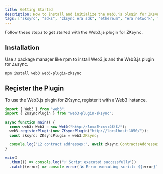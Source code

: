 ```yaml
---
title: Getting Started
description: How to install and initialize the Web3.js plugin for ZKsync
tags: ["zksync", "sdks", "zksync era sdk", "ethereum", "era network", "web3.js", "web3.js plugin", "installation", "setup"]
---
```


Follow these steps to get started with the Web3.js plugin for ZKsync.

## Installation

Use a package manager like npm to install Web3.js and the Web3.js plugin for ZKsync.

```sh
npm install web3 web3-plugin-zksync
```

## Register the Plugin

To use the Web3.js plugin for ZKsync, register it with a Web3 instance.

```ts
import { Web3 } from "web3";
import { ZKsyncPlugin } from "web3-plugin-zksync";

async function main() {
  const web3: Web3 = new Web3("http://localhost:8545/");
  web3.registerPlugin(new ZKsyncPlugin("http://localhost:3050/"));
  const zksync: ZKsyncPlugin = web3.ZKsync;

  console.log("L2 contract addresses:", await zksync.ContractsAddresses);
}

main()
  .then(() => console.log("✅ Script executed successfully"))
  .catch((error) => console.error(`❌ Error executing script: ${error}`));
```
